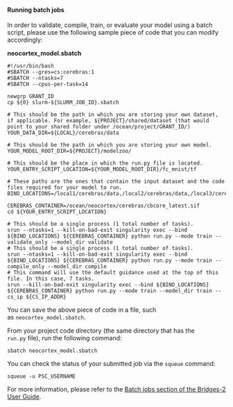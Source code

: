 

#### Running batch jobs
In order to validate, compile, train, or evaluate your model using a batch script, please use the following sample piece of code that you can modify accordingly:

**neocortex_model.sbatch**
```
#!/usr/bin/bash
#SBATCH --gres=cs:cerebras:1
#SBATCH --ntasks=7
#SBATCH --cpus-per-task=14

newgrp GRANT_ID
cp ${0} slurm-${SLURM_JOB_ID}.sbatch

# This should be the path in which you are storing your own dataset, if applicable. For example, ${PROJECT}/shared/dataset (that would point to your shared folder under /ocean/project/GRANT_ID/)
YOUR_DATA_DIR=${LOCAL}/cerebras/data

# This should be the path in which you are storing your own model.
YOUR_MODEL_ROOT_DIR=${PROJECT}/modelzoo/

# This should be the place in which the run.py file is located.
YOUR_ENTRY_SCRIPT_LOCATION=${YOUR_MODEL_ROOT_DIR}/fc_mnist/tf

# These paths are the ones that contain the input dataset and the code files required for your model to run.
BIND_LOCATIONS=/local1/cerebras/data,/local2/cerebras/data,/local3/cerebras/data,/local4/cerebras/data,${YOUR_DATA_DIR},${YOUR_MODEL_ROOT_DIR}

CEREBRAS_CONTAINER=/ocean/neocortex/cerebras/cbcore_latest.sif
cd ${YOUR_ENTRY_SCRIPT_LOCATION}

# This should be a single process (1 total number of tasks).
srun --ntasks=1 --kill-on-bad-exit singularity exec --bind ${BIND_LOCATIONS} ${CEREBRAS_CONTAINER} python run.py --mode train --validate_only --model_dir validate
# This should be a single process (1 total number of tasks).
srun --ntasks=1 --kill-on-bad-exit singularity exec --bind ${BIND_LOCATIONS} ${CEREBRAS_CONTAINER} python run.py --mode train --compile_only --model_dir compile
# This command will use the default guidance used at the top of this file. In this case, 7 tasks.
srun --kill-on-bad-exit singularity exec --bind ${BIND_LOCATIONS} ${CEREBRAS_CONTAINER} python run.py --mode train --model_dir train --cs_ip ${CS_IP_ADDR}
```

You can save the above piece of code in a file, such as `neocortex_model.sbatch`. 

From your project code directory (the same directory that has the `run.py` file), run the following command:
```
sbatch neocortex_model.sbatch
```

You can check the status of your submitted job via the `squeue` command:
```
squeue -u PSC_USERNAME
```

For more information, please refer to the [Batch jobs section of the Bridges-2 User Guide](https://www.psc.edu/resources/bridges-2/user-guide/#batch-jobs).


